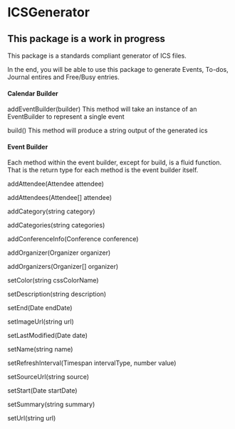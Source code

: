 # ICSGenerator
## This package is a work in progress

This package is a standards compliant generator of ICS files.

In the end, you will be able to use this package to generate Events, To-dos, Journal entires and Free/Busy entries.


#### Calendar Builder
addEventBuilder(builder)
This method will take an instance of an EventBuilder to represent a single event

build()
This method will produce a string output of the generated ics

#### Event Builder
Each method within the event builder, except for build, is a fluid function.  That is the return type for each method is the event builder itself.

addAttendee(Attendee attendee)

addAttendees(Attendee[] attendee)

addCategory(string category) 

addCategories(string categories)

addConferenceInfo(Conference conference)

addOrganizer(Organizer organizer) 

addOrganizers(Organizer[] organizer) 

setColor(string cssColorName) 

setDescription(string description) 

setEnd(Date endDate) 

setImageUrl(string url)

setLastModified(Date date)

setName(string name)

setRefreshInterval(Timespan intervalType, number value)

setSourceUrl(string source)

setStart(Date startDate)

setSummary(string summary)

setUrl(string url) 
